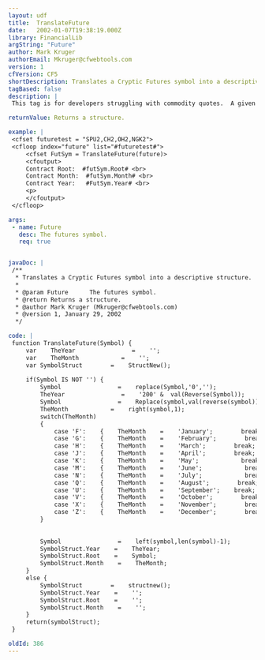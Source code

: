 ```yaml
---
layout: udf
title:  TranslateFuture
date:   2002-01-07T19:38:19.000Z
library: FinancialLib
argString: "Future"
author: Mark Kruger
authorEmail: Mkruger@cfwebtools.com
version: 1
cfVersion: CF5
shortDescription: Translates a Cryptic Futures symbol into a descriptive structure.
tagBased: false
description: |
 This tag is for developers struggling with commodity quotes.  A given commodity symbol has an indicator for the year and month of the contract it represents.  The month in particular cooresponds to codes dictated by commodity exchanges.  This UDF unpacks a futures symbol into it's root, descriptive month, and year, and hands the values back as a structure.

returnValue: Returns a structure.

example: |
 <cfset futuretest = "SPU2,CH2,OH2,NGK2">
 <cfloop index="future" list="#futuretest#">
     <cfset FutSym = TranslateFuture(future)>
     <cfoutput>
     Contract Root:  #futSym.Root# <br>
     Contract Month:  #futSym.Month# <br>
     Contract Year:   #FutSym.Year# <br>
     <p>
     </cfoutput>
 </cfloop>

args:
 - name: Future
   desc: The futures symbol.
   req: true


javaDoc: |
 /**
  * Translates a Cryptic Futures symbol into a descriptive structure.
  * 
  * @param Future      The futures symbol. 
  * @return Returns a structure. 
  * @author Mark Kruger (Mkruger@cfwebtools.com) 
  * @version 1, January 29, 2002 
  */

code: |
 function TranslateFuture(Symbol) {
     var    TheYear                =    '';
     var    TheMonth            =    '';
     var SymbolStruct        =    StructNew();
     
     if(Symbol IS NOT '') {
         Symbol                =    replace(Symbol,'0','');
         TheYear                =    '200' &  val(Reverse(Symbol));
         Symbol                =    Replace(symbol,val(reverse(symbol)),'');
         TheMonth            =    right(symbol,1);
         switch(TheMonth)
         {
             case 'F':    {    TheMonth    =    'January';        break;        }
             case 'G':    {    TheMonth    =    'February';        break;        }
             case 'H':    {    TheMonth    =    'March';        break;        }
             case 'J':    {    TheMonth    =    'April';        break;        }
             case 'K':    {    TheMonth    =    'May';            break;        }
             case 'M':    {    TheMonth    =    'June';            break;        }
             case 'N':    {    TheMonth    =    'July';            break;        }
             case 'Q':    {    TheMonth    =    'August';        break;        }
             case 'U':    {    TheMonth    =    'September';    break;        }
             case 'V':    {    TheMonth    =    'October';        break;        }
             case 'X':    {    TheMonth    =    'November';        break;        }
             case 'Z':    {    TheMonth    =    'December';        break;        }                
         }
         
         
         Symbol                =    left(symbol,len(symbol)-1);
         SymbolStruct.Year    =    TheYear;
         SymbolStruct.Root    =    Symbol;
         SymbolStruct.Month    =    TheMonth;
     }
     else {
         SymbolStruct        =    structnew();    
         SymbolStruct.Year    =    '';
         SymbolStruct.Root    =    '';
         SymbolStruct.Month    =    '';
     }
     return(symbolStruct);
 }

oldId: 386
---
```


